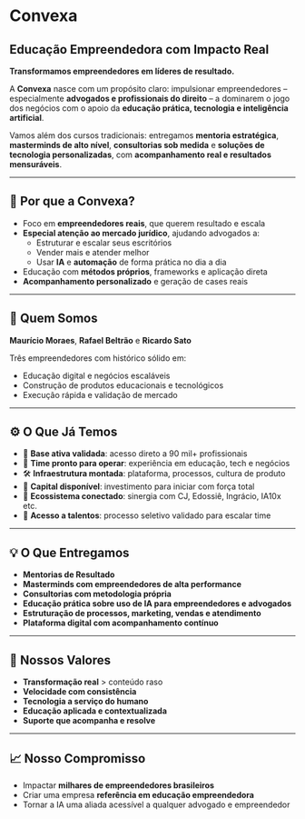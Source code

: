 # Convexa

## Educação Empreendedora com Impacto Real

**Transformamos empreendedores em líderes de resultado.**

A **Convexa** nasce com um propósito claro: impulsionar empreendedores – especialmente **advogados e profissionais do direito** – a dominarem o jogo dos negócios com o apoio da **educação prática, tecnologia e inteligência artificial**.

Vamos além dos cursos tradicionais: entregamos **mentoria estratégica**, **masterminds de alto nível**, **consultorias sob medida** e **soluções de tecnologia personalizadas**, com **acompanhamento real e resultados mensuráveis**.

---

## 🚀 Por que a Convexa?

- Foco em **empreendedores reais**, que querem resultado e escala
- **Especial atenção ao mercado jurídico**, ajudando advogados a:
  - Estruturar e escalar seus escritórios
  - Vender mais e atender melhor
  - Usar **IA** e **automação** de forma prática no dia a dia
- Educação com **métodos próprios**, frameworks e aplicação direta
- **Acompanhamento personalizado** e geração de cases reais

---

## 👥 Quem Somos

**Maurício Moraes**, **Rafael Beltrão** e **Ricardo Sato**

Três empreendedores com histórico sólido em:

- Educação digital e negócios escaláveis
- Construção de produtos educacionais e tecnológicos
- Execução rápida e validação de mercado

---

## ⚙️ O Que Já Temos

- 🎯 **Base ativa validada**: acesso direto a 90 mil+ profissionais
- 💼 **Time pronto para operar**: experiência em educação, tech e negócios
- 🛠️ **Infraestrutura montada**: plataforma, processos, cultura de produto
- 💸 **Capital disponível**: investimento para iniciar com força total
- 🤝 **Ecossistema conectado**: sinergia com CJ, Edossiê, Ingrácio, IA10x etc.
- 🧠 **Acesso a talentos**: processo seletivo validado para escalar time

---

## 💡 O Que Entregamos

- **Mentorias de Resultado**
- **Masterminds com empreendedores de alta performance**
- **Consultorias com metodologia própria**
- **Educação prática sobre uso de IA para empreendedores e advogados**
- **Estruturação de processos, marketing, vendas e atendimento**
- **Plataforma digital com acompanhamento contínuo**

---

## 🧭 Nossos Valores

- **Transformação real** > conteúdo raso
- **Velocidade com consistência**
- **Tecnologia a serviço do humano**
- **Educação aplicada e contextualizada**
- **Suporte que acompanha e resolve**

---

## 📈 Nosso Compromisso

- Impactar **milhares de empreendedores brasileiros**
- Criar uma empresa **referência em educação empreendedora**
- Tornar a IA uma aliada acessível a qualquer advogado e empreendedor

